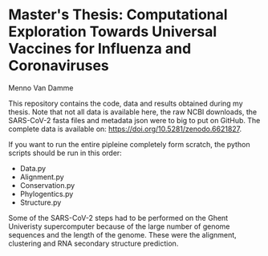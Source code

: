 # Master's Thesis: Computational Exploration Towards Universal Vaccines for Influenza and Coronaviruses
Menno Van Damme

This repository contains the code, data and results obtained during my thesis. Note that not all data is available here, the raw NCBI downloads, the SARS-CoV-2 fasta files and metadata json were to big to put on GitHub. The complete data is available on: https://doi.org/10.5281/zenodo.6621827.

If you want to run the entire pipleine completely form scratch, the python scripts should be run in this order:
- Data.py
- Alignment.py
- Conservation.py
- Phylogentics.py
- Structure.py

Some of the SARS-CoV-2 steps had to be performed on the Ghent Univeristy supercomputer because of the large number of genome sequences and the length of the genome. These were the alignment, clustering and RNA secondary structure prediction.
